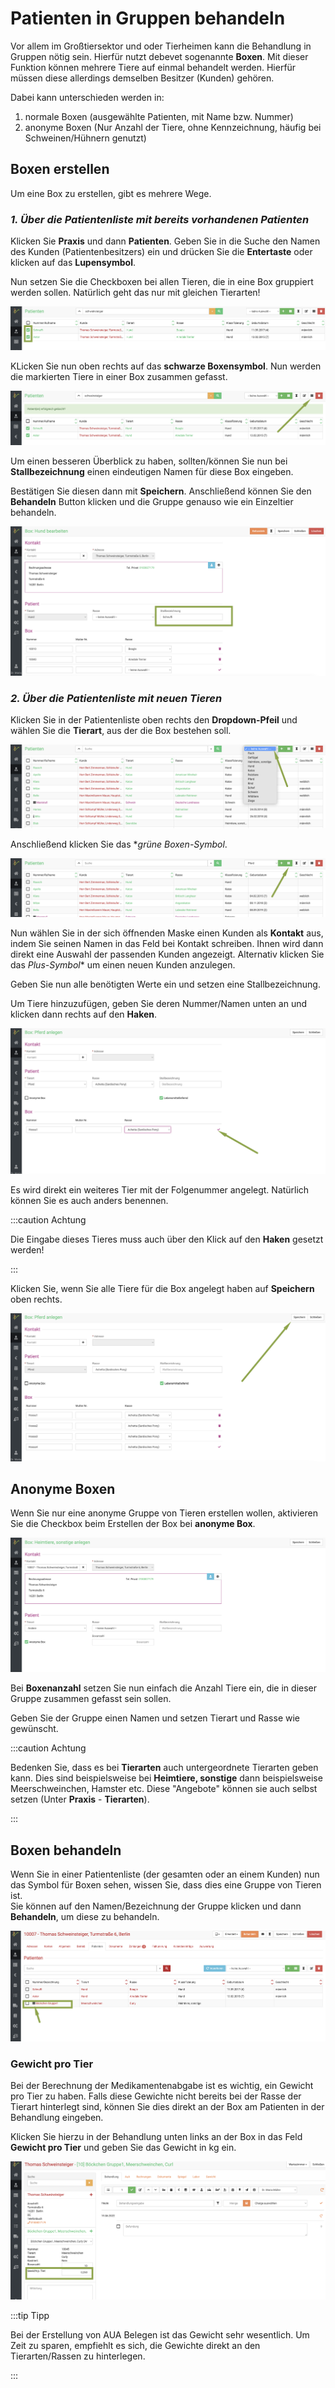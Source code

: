 # Patienten in Gruppen behandeln  

Vor allem im Großtiersektor und oder Tierheimen kann die Behandlung in Gruppen nötig sein. Hierfür nutzt debevet sogenannte **Boxen**. 
Mit dieser Funktion können mehrere Tiere auf einmal behandelt werden. Hierfür müssen diese allerdings demselben Besitzer (Kunden) gehören.

Dabei kann unterschieden werden in:   

1. normale Boxen  (ausgewählte Patienten, mit Name bzw. Nummer)
2. anonyme Boxen (Nur Anzahl der Tiere, ohne Kennzeichnung, häufig bei Schweinen/Hühnern genutzt)    

## Boxen erstellen   

Um eine Box zu erstellen, gibt es mehrere Wege. 

### *1. Über die Patientenliste mit bereits vorhandenen Patienten*  

Klicken Sie **Praxis** und dann **Patienten**. Geben Sie in die Suche den Namen des Kunden (Patientenbesitzers) ein und drücken 
Sie die **Entertaste** oder klicken auf das **Lupensymbol**.  

Nun setzen Sie die Checkboxen bei allen Tieren, die in eine Box gruppiert werden sollen. Natürlich geht das nur mit gleichen Tierarten!  

![](../../static/img/Patienten/boxen1.png)  

KLicken Sie nun oben rechts auf das **schwarze Boxensymbol**. Nun werden die markierten Tiere in einer Box zusammen gefasst.  

![](../../static/img/Patienten/boxen2.png)  

Um einen besseren Überblick zu haben, sollten/können Sie nun bei **Stallbezeichnung** einen eindeutigen Namen für diese Box eingeben.

Bestätigen Sie diesen dann mit **Speichern**. Anschließend können Sie den **Behandeln** Button klicken und die Gruppe genauso wie ein Einzeltier behandeln.  

![](../../static/img/Patienten/boxen3.png)  

### *2. Über die Patientenliste mit neuen Tieren*  

Klicken Sie in der Patientenliste oben rechts den **Dropdown-Pfeil** und wählen Sie die **Tierart**, aus der die Box bestehen soll.  

![](../../static/img/Patienten/boxen4.png)

Anschließend klicken Sie das **grüne Boxen-Symbol*.  

![](../../static/img/Patienten/boxen5.png)   

Nun wählen Sie in der sich öffnenden Maske einen Kunden als **Kontakt** aus, indem Sie seinen Namen in das Feld bei Kontakt schreiben. 
Ihnen wird dann direkt eine Auswahl der passenden Kunden angezeigt. Alternativ klicken Sie das *Plus-Symbol** um einen neuen Kunden
anzulegen.  

Geben Sie nun alle benötigten Werte ein und setzen eine Stallbezeichnung.  

Um Tiere hinzuzufügen, geben Sie deren Nummer/Namen unten an und klicken dann rechts auf den **Haken**.   

![](../../static/img/Patienten/boxen7.png)  

Es wird direkt ein weiteres Tier mit der Folgenummer angelegt. Natürlich können Sie es auch anders benennen. 

:::caution Achtung   

Die Eingabe dieses Tieres muss auch über den Klick auf den **Haken** gesetzt werden!   

:::  

Klicken Sie, wenn Sie alle Tiere für die Box angelegt haben auf **Speichern** oben rechts.  

![](../../static/img/Patienten/boxen8.png)  

## Anonyme Boxen  

Wenn Sie nur eine anonyme Gruppe von Tieren erstellen wollen, aktivieren Sie die Checkbox beim Erstellen der Box bei **anonyme Box**.  

![](../../static/img/Patienten/boxen_anonym.png)  

Bei **Boxenanzahl** setzen Sie nun einfach die Anzahl Tiere ein, die in dieser Gruppe zusammen gefasst sein sollen. 

Geben Sie der Gruppe einen Namen und setzen Tierart und Rasse wie gewünscht.  

:::caution Achtung  

Bedenken Sie, dass es bei **Tierarten** auch untergeordnete Tierarten geben kann. Dies sind beispielsweise bei **Heimtiere, sonstige** dann
beispielsweise Meerschweinchen, Hamster etc. Diese "Angebote" können sie auch selbst setzen (Unter **Praxis** - **Tierarten**).  

:::  

## Boxen behandeln  

Wenn Sie in einer Patientenliste (der gesamten oder an einem Kunden) nun das Symbol für Boxen sehen, wissen Sie, dass dies eine Gruppe von Tieren ist.  
Sie können auf den Namen/Bezeichnung der Gruppe klicken und dann **Behandeln**, um diese zu behandeln.  

![](../../static/img/Patienten/boxen_behandeln1.png)   

### Gewicht pro Tier 

Bei der Berechnung der Medikamentenabgabe ist es wichtig, ein Gewicht pro Tier zu haben. Falls diese Gewichte nicht bereits bei der Rasse der Tierart 
hinterlegt sind, können Sie dies direkt an der Box am Patienten in der Behandlung eingeben.  

Klicken Sie hierzu in der Behandlung unten links an der Box in das Feld **Gewicht pro Tier** und geben Sie das Gewicht in kg ein.  

![](../../static/img/Patienten/boxen_behandeln2.png)   

:::tip  Tipp  

Bei der Erstellung von AUA Belegen ist das Gewicht sehr wesentlich. Um Zeit zu sparen, empfiehlt es sich, die Gewichte direkt an den 
Tierarten/Rassen zu hinterlegen.  

:::  

